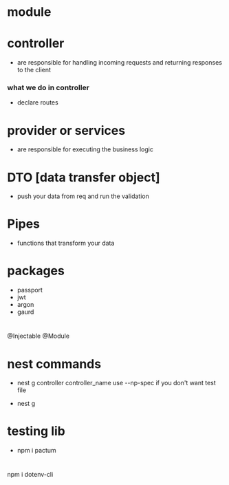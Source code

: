 # module

# controller
- are responsible for handling incoming requests and returning responses to the client

### what we do in controller
- declare routes

# provider or services
- are responsible for executing the business logic

# DTO [data transfer object]
- push your data from req and run the validation

# Pipes
- functions that transform your data

# packages
- passport
- jwt
- argon
- gaurd

#
@Injectable
@Module


# nest commands
- nest g controller controller_name 
use --np-spec if you don't want test file

- nest g 

# testing lib
- npm i pactum

# 
npm i dotenv-cli